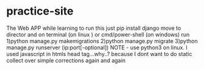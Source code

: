 # practice-site
The Web APP while learning
to run this just pip install django
move to director and on terminal (on linux ) or cmd/power-shell (on windows)
run 1)python manage.py makemigrations
    2)python manage.py migrate
    3)python manage.py runserver (ip:port[-optional])
    NOTE - use python3 on linux.
I used javascript in htmls head tag...why..? because I dont want to do static collect over simple corrections again and again
